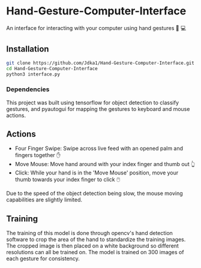 # Hand-Gesture-Computer-Interface

An interface for interacting with your computer using hand gestures 👋 💻

## Installation

```bash
git clone https://github.com/Jdka1/Hand-Gesture-Computer-Interface.git
cd Hand-Gesture-Computer-Interface
python3 interface.py
```

### Dependencies

This project was built using tensorflow for object detection to classify gestures, and pyautogui for mapping the gestures to keyboard and mouse actions.

## Actions
- Four Finger Swipe: Swipe across live feed with an opened palm and fingers together ✋
- Move Mouse: Move hand around with your index finger and thumb out 👆
- Click: While your hand is in the 'Move Mouse' position, move your thumb towards your index finger to click 🖱️

Due to the speed of the object detection being slow, the mouse moving capabilities are slightly limited.

## Training

The training of this model is done through opencv's hand detection software to crop the area of the hand to standardize the training images. The cropped image is then placed on a white background so different resolutions can all be trained on. The model is trained on 300 images of each gesture for consistency.
